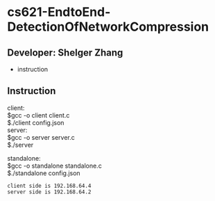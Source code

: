 # cs621-EndtoEnd-DetectionOfNetworkCompression

## Developer: Shelger Zhang

- instruction

## Instruction
  client: <br>
    $gcc -o client client.c<br>
    $./client config.json<br>
  server: <br>
    $gcc -o server server.c<br>
    $./server<br>
 
  standalone: <br>
    $gcc -o standalone standalone.c<br>
    $./standalone config.json<br>

    client side is 192.168.64.4
    server side is 192.168.64.2